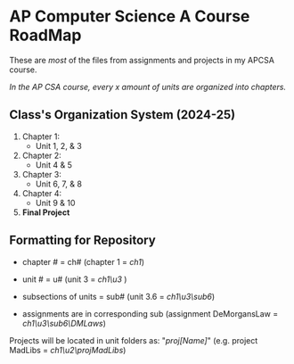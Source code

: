 # AP Computer Science A Course RoadMap
These are _most_ of the files from assignments and projects in my APCSA course.

*In the AP CSA course, every x amount of units are organized into chapters.*
## Class's Organization System (2024-25)
1. Chapter 1:  
     - Unit 1, 2, & 3  
2. Chapter 2:  
     - Unit 4 & 5  
3. Chapter 3:  
     - Unit 6, 7, & 8  
4. Chapter 4:  
     - Unit 9 & 10  
5. **Final Project**


## Formatting for Repository
- chapter # = ch# (chapter 1 = _ch1_)

- unit # = u# (unit 3 = _ch1\u3_ )

- subsections of units = sub# (unit 3.6 = _ch1\u3\sub6_)

- assignments are in corresponding sub (assignment DeMorgansLaw = _ch1\u3\sub6\DMLaws_)  

Projects will be located in unit folders as: "*proj[Name]*" (e.g. project MadLibs = _ch1\u2\projMadLibs_)
